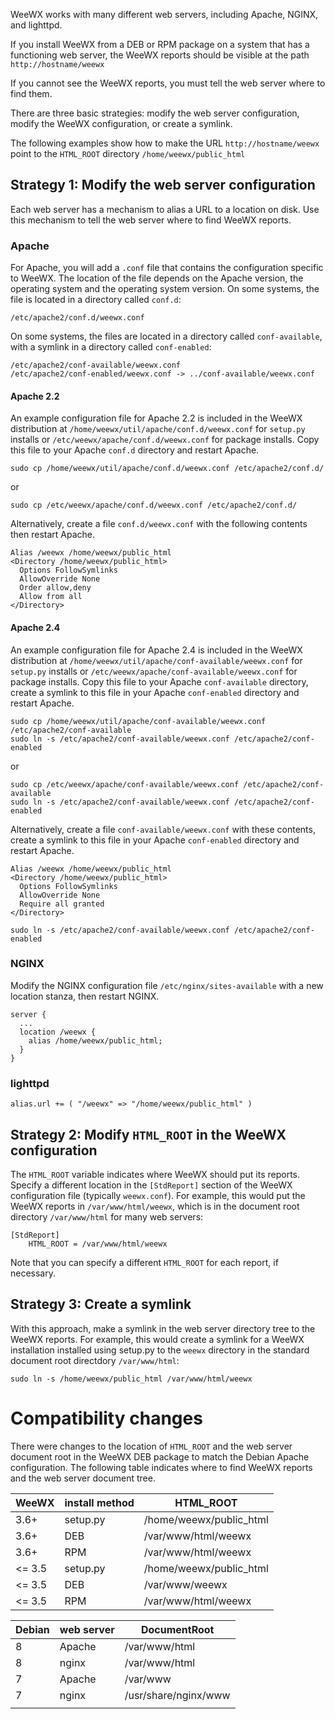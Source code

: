 WeeWX works with many different web servers, including Apache, NGINX, and lighttpd.

If you install WeeWX from a DEB or RPM package on a system that has a functioning web server, the WeeWX reports should be visible at the path `http://hostname/weewx`

If you cannot see the WeeWX reports, you must tell the web server where to find them.

There are three basic strategies: modify the web server configuration, modify the WeeWX configuration, or create a symlink.

The following examples show how to make the URL `http://hostname/weewx` point to the `HTML_ROOT` directory `/home/weewx/public_html`

## Strategy 1: Modify the web server configuration

Each web server has a mechanism to alias a URL to a location on disk.  Use this mechanism to tell the web server where to find WeeWX reports.

### Apache

For Apache, you will add a `.conf` file that contains the configuration specific to WeeWX.  The location of the file depends on the Apache version, the operating system and the operating system version.  On some systems, the file is located in a directory called `conf.d`:

```
/etc/apache2/conf.d/weewx.conf
```

On some systems, the files are located in a directory called `conf-available`, with a symlink in a directory called `conf-enabled`:

```
/etc/apache2/conf-available/weewx.conf
/etc/apache2/conf-enabled/weewx.conf -> ../conf-available/weewx.conf
```

#### Apache 2.2

An example configuration file for Apache 2.2 is included in the WeeWX distribution at `/home/weewx/util/apache/conf.d/weewx.conf` for `setup.py` installs or `/etc/weewx/apache/conf.d/weewx.conf` for package installs. Copy this file to your Apache `conf.d` directory and restart Apache.

```
sudo cp /home/weewx/util/apache/conf.d/weewx.conf /etc/apache2/conf.d/
```

or

```
sudo cp /etc/weewx/apache/conf.d/weewx.conf /etc/apache2/conf.d/
```

Alternatively, create a file `conf.d/weewx.conf` with the following contents then restart Apache.
~~~~~
Alias /weewx /home/weewx/public_html
<Directory /home/weewx/public_html>
  Options FollowSymlinks
  AllowOverride None
  Order allow,deny
  Allow from all
</Directory>
~~~~~

#### Apache 2.4

An example configuration file for Apache 2.4 is included in the WeeWX distribution at `/home/weewx/util/apache/conf-available/weewx.conf` for `setup.py` installs or `/etc/weewx/apache/conf-available/weewx.conf` for package installs. Copy this file to your Apache `conf-available` directory, create a symlink to this file in your Apache `conf-enabled` directory and restart Apache.

```
sudo cp /home/weewx/util/apache/conf-available/weewx.conf /etc/apache2/conf-available
sudo ln -s /etc/apache2/conf-available/weewx.conf /etc/apache2/conf-enabled
```

or

```
sudo cp /etc/weewx/apache/conf-available/weewx.conf /etc/apache2/conf-available
sudo ln -s /etc/apache2/conf-available/weewx.conf /etc/apache2/conf-enabled
```

Alternatively, create a file `conf-available/weewx.conf` with these contents, create a symlink to this file in your Apache `conf-enabled` directory and restart Apache.

~~~~~
Alias /weewx /home/weewx/public_html
<Directory /home/weewx/public_html>
  Options FollowSymlinks
  AllowOverride None
  Require all granted
</Directory>
~~~~~

```
sudo ln -s /etc/apache2/conf-available/weewx.conf /etc/apache2/conf-enabled
```
### NGINX

Modify the NGINX configuration file `/etc/nginx/sites-available` with a new location stanza, then restart NGINX.
~~~~~
server {
  ...
  location /weewx {
    alias /home/weewx/public_html;
  }
}
~~~~~

### lighttpd

~~~~~
alias.url += ( "/weewx" => "/home/weewx/public_html" )
~~~~~

## Strategy 2: Modify `HTML_ROOT` in the WeeWX configuration

The `HTML_ROOT` variable indicates where WeeWX should put its reports.  Specify a different location in the `[StdReport]` section of the WeeWX configuration file (typically `weewx.conf`).  For example, this would put the WeeWX reports in `/var/www/html/weewx`, which is in the document root directory `/var/www/html` for many web servers:

~~~~~
[StdReport]
    HTML_ROOT = /var/www/html/weewx
~~~~~

Note that you can specify a different `HTML_ROOT` for each report, if necessary.

## Strategy 3: Create a symlink

With this approach, make a symlink in the web server directory tree to the WeeWX reports.  For example, this would create a symlink for a WeeWX installation installed using setup.py to the `weewx` directory in the standard document root directdory `/var/www/html`:

~~~~~
sudo ln -s /home/weewx/public_html /var/www/html/weewx
~~~~~

# Compatibility changes

There were changes to the location of `HTML_ROOT` and the web server document root in the WeeWX DEB package to match the Debian Apache configuration.  The following table indicates where to find WeeWX reports and the web server document tree.

| WeeWX | install method | HTML_ROOT |
|---|---|---|
| 3.6+ | setup.py | /home/weewx/public_html |
| 3.6+ | DEB      | /var/www/html/weewx |
| 3.6+ | RPM      | /var/www/html/weewx |
| <= 3.5 | setup.py | /home/weewx/public_html |
| <= 3.5 | DEB      | /var/www/weewx |
| <= 3.5 | RPM      | /var/www/html/weewx |

| Debian | web server | DocumentRoot |
|-----|-----|-----|
| 8 | Apache | /var/www/html |
| 8 | nginx  | /var/www/html |
| 7 | Apache | /var/www |
| 7 | nginx  | /usr/share/nginx/www |
| | | |

